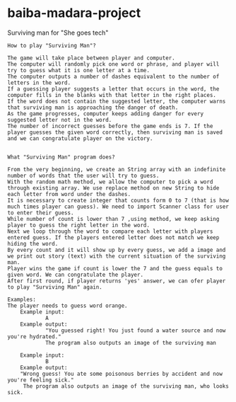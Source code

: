 # baiba-madara-project
Surviving man for "She goes tech"

    How to play "Surviving Man"?

    The game will take place between player and computer.
    The computer will randomly pick one word or phrase, and player will try to guess what it is one letter at a time.
    The computer outputs a number of dashes equivalent to the number of letters in the word.
    If a guessing player suggests a letter that occurs in the word, the computer fills in the blanks with that letter in the right places.
    If the word does not contain the suggested letter, the computer warns that surviving man is approaching the danger of death.
    As the game progresses, computer keeps adding danger for every suggested letter not in the word.
    The number of incorrect guesses before the game ends is 7. If the player guesses the given word correctly, then surviving man is saved and we can congratulate player on the victory.


    What "Surviving Man" program does?

    From the very beginning, we create an String array with an indefinite number of words that the user will try to guess.
    With the random math method, we allow the computer to pick a word through existing array. We use replace method on new String to hide each letter from word under the dashes.
    It is necessary to create integer that counts form 0 to 7 (that is how much times player can guess). We need to import Scanner class for user to enter their guess.
    While number of count is lower than 7 ,using method, we keep asking player to guess the right letter in the word.
    Next we loop through the word to compare each letter with players entered guess. If the players entered letter does not match we keep hiding the word.
    By every count and it will show up by every guess, we add a image and we print out story (text) with the current situation of the surviving man.
    Player wins the game if count is lower the 7 and the guess equals to given word. We can congratulate the player.
    After first round, if player returns 'yes' answer, we can ofer player to play "Surviving Man" again.

    Examples:
    The player needs to guess word orange.
        Example input:
                A
        Example output:
                "You guessed right! You just found a water source and now you're hydrated."
                The program also outputs an image of the surviving man

        Example input:
                B
        Example output:
        "Wrong guess! You ate some poisonous berries by accident and now you're feeling sick."
         The program also outputs an image of the surviving man, who looks sick.

